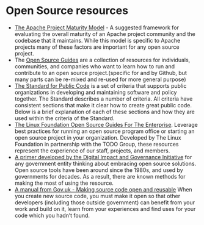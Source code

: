 # Open Source resources

- [The Apache Project Maturity Model](https://community.apache.org/apache-way/apache-project-maturity-model.html) - A suggested framework for evaluating the overall maturity of an Apache project community and the codebase that it maintains. While this model is specific to Apache projects many of these factors are important for any open source project.
- The [Open Source Guides](https://opensource.guide/) are a collection of resources for individuals, communities, and companies who want to learn how to run and contribute to an open source project.(specific for and by Github, but many parts can be re-mixed and re-used for more general purpose)
- [The Standard for Public Code](https://github.com/publiccodenet/standard/blob/develop/introduction.md) is a set of criteria that supports public organizations in developing and maintaining software and policy together. The Standard describes a number of criteria. All criteria have consistent sections that make it clear how to create great public code. Below is a brief explanation of each of these sections and how they are used within the criteria of the Standard.
- [The Linux Foundation Open Source Guides For The Enterprise](https://www.linuxfoundation.org/resources/open-source-guides/). Leverage best practices for running an open source program office or starting an open source project in your organization. Developed by The Linux Foundation in partnership with the TODO Group, these resources represent the experience of our staff, projects, and members.
- [A primer developed by the Digital Impact and Governance Initiative](https://www.newamerica.org/digital-impact-governance-initiative/reports/building-and-reusing-open-source-tools-government/) for any government entity thinking about embracing open source solutions. Open source tools have been around since the 1980s, and used by governments for decades. As a result, there are known methods for making the most of using the resource.
- [A manual from Gov.uk - Making source code open and reusable](https://www.gov.uk/service-manual/technology/making-source-code-open-and-reusable) When you create new source code, you must make it open so that other developers (including those outside government) can benefit from your work and build on it, learn from your experiences and find uses for your code which you hadn’t found.
